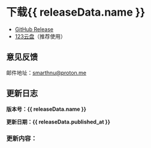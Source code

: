 <script setup>
import { ref, onMounted } from 'vue';
import { marked } from 'marked'; // 引入 marked 解析器

// 定义响应式变量来存储 GitHub release 数据
const releaseData = ref({
  name: 'loading...',
  published_at: 'loading...',
  body: 'loading...'
});

onMounted(async () => {
  try {
    const response = await fetch('https://api.github.com/repos/JiaLiFuNia/SmartHNU/releases/latest');
    if (!response.ok) {
      throw new Error('Network response was not ok');
    }
    const data = await response.json();

    // 使用 marked 将 Markdown 转换为 HTML
    releaseData.value = {
      name: data.tag_name,
      published_at: data.published_at,
      body: marked(data.body) // 将 Markdown 转换为 HTML
    };
  } catch (error) {
    console.error('Error fetching release data:', error);
  }
});
</script>

# 下载<Badge type="tip">{{ releaseData.name }}</Badge>

* [GitHub Release](https://github.com/JiaLiFuNia/SmartHNU/releases/latest)
* [123云盘](https://www.123pan.com/s/uyHuVv-dTdjH)（推荐使用）

## 意见反馈
邮件地址：<smarthnu@proton.me>

## 更新日志
**版本号：{{ releaseData.name }}**

**更新日期：{{ releaseData.published_at }}**

### 更新内容：

<div v-html="releaseData.body"></div>
